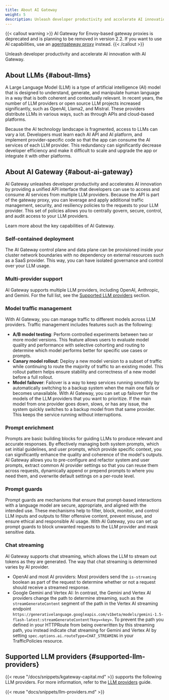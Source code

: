 ```yaml
---
title: About AI Gateway
weight: 5
description: Unleash developer productivity and accelerate AI innovation with AI Gateway.  
---
```


{{< callout warning >}}
AI Gateway for Envoy-based gateway proxies is deprecated and is planning to be removed in version 2.2. If you want to use AI capabilities, use an [agentgateway proxy](../../agentgateway/) instead.
{{< /callout >}}

Unleash developer productivity and accelerate AI innovation with AI Gateway.

## About LLMs {#about-llms}

A Large Language Model (LLM) is a type of artificial intelligence (AI) model that is designed to understand, generate, and manipulate human language in a way that is both coherent and contextually relevant. In recent years, the number of LLM providers or open source LLM projects increased significantly, such as OpenAI, Llama2, and Mistral. These providers distribute LLMs in various ways, such as through APIs and cloud-based platforms.

Because the AI technology landscape is fragmented, access to LLMs can vary a lot. Developers must learn each AI API and AI platform, and implement provider-specific code so that the app can consume the AI services of each LLM provider. This redundancy can significantly decrease developer efficiency and make it difficult to scale and upgrade the app or integrate it with other platforms.

## About AI Gateway {#about-ai-gateway}

AI Gateway unleashes developer productivity and accelerates AI innovation by providing a unified API interface that developers can use to access and consume AI services from multiple LLM providers. Because the API is part of the gateway proxy, you can leverage and apply additional traffic management, security, and resiliency policies to the requests to your LLM provider. This set of policies allows you to centrally govern, secure, control, and audit access to your LLM providers.

Learn more about the key capabilities of AI Gateway.

### Self-contained deployment

The AI Gateway control plane and data plane can be provisioned inside your cluster network boundaries with no dependency on external resources such as a SaaS provider. This way, you can have isolated governance and control over your LLM usage.

### Multi-provider support

AI Gateway supports multiple LLM providers, including OpenAI, Anthropic, and Gemini. For the full list, see the [Supported LLM providers](#supported-llm-providers) section. 

### Model traffic management

With AI Gateway, you can manage traffic to different models across LLM providers. Traffic management includes features such as the following:

* **A/B model testing**: Perform controlled experiments between two or more model versions. This feature allows users to evaluate model quality and performance with selective cohorting and routing to determine which model performs better for specific use cases or prompts.
* **Canary model rollout**: Deploy a new model version to a subset of traffic while continuing to route the majority of traffic to an existing model. This rollout pattern helps ensure stability and correctness of a new model before a full rollout.
* **Model failover**: Failover is a way to keep services running smoothly by automatically switching to a backup system when the main one fails or becomes unavailable. With AI Gateway, you can set up failover for the models of the LLM providers that you want to prioritize. If the main model from one provider goes down, slows, or has any issue, the system quickly switches to a backup model from that same provider. This keeps the service running without interruptions.

### Prompt enrichment

Prompts are basic building blocks for guiding LLMs to produce relevant and accurate responses. By effectively managing both system prompts, which set initial guidelines, and user prompts, which provide specific context, you can significantly enhance the quality and coherence of the model's outputs. AI Gateway allows you to pre-configure and refactor system and user prompts, extract common AI provider settings so that you can reuse them across requests, dynamically append or prepend prompts to where you need them, and overwrite default settings on a per-route level.

### Prompt guards

Prompt guards are mechanisms that ensure that prompt-based interactions with a language model are secure, appropriate, and aligned with the intended use. These mechanisms help to filter, block, monitor, and control LLM inputs and outputs to filter offensive content, prevent misuse, and ensure ethical and responsible AI usage. With AI Gateway, you can set up prompt guards to block unwanted requests to the LLM provider and mask sensitive data.

### Chat streaming

AI Gateway supports chat streaming, which allows the LLM to stream out tokens as they are generated. The way that chat streaming is determined varies by AI provider.

* OpenAI and most AI providers: Most providers send the `is-streaming` boolean as part of the request to determine whether or not a request should receive a streamed response. 
* Google Gemini and Vertex AI: In contrast, the Gemini and Vertex AI providers change the path to determine streaming, such as the `streamGenerateContent` segment of the path in the Vertex AI streaming endpoint `https://generativelanguage.googleapis.com/v1beta/models/gemini-1.5-flash-latest:streamGenerateContent?key=<key>`. To prevent the path you defined in your HTTPRoute from being overwritten by this streaming path, you instead indicate chat streaming for Gemini and Vertex AI by setting `spec.options.ai.routeType=CHAT_STREAMING` in your TrafficPolicies resource.

## Supported LLM providers {#supported-llm-providers}

{{< reuse "/docs/snippets/kgateway-capital.md" >}} supports the following LLM providers. For more information, refer to the [LLM providers](../cloud-providers/) guide.

{{< reuse "docs/snippets/llm-providers.md" >}}
